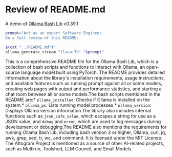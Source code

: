 # Review of README.md

A demo of [Ollama Bash Lib](https://github.com/attogram/ollama-bash-lib) v0.39.1

```bash
prompt="Act as an expert Software Engineer.
Do a full review of this README:

$(cat "../README.md")"
ollama_generate_stream "llava:7b" "$prompt"
```
 This is a comprehensive README file for the Ollama Bash Lib, which is a collection of bash scripts and functions to interact with Ollama, an open-source language model built using PyTorch. The README provides detailed information about the library's installation requirements, usage instructions, and available features such as running prompt against all or some models, creating web pages with output and performance statistics, and starting a chat room between all or some models.The bash scripts mentioned in the README are:* `ollama_installed`: Checks if Ollama is installed on the system.* `ollama_ps`: Lists running model processes.* `ollama_version`: Displays Ollama version information.The library also includes internal functions such as `json_safe_value`, which escapes a string for use as a JSON value, and `debug` and `error`, which are used to log messages during development or debugging.The README also mentions the requirements for running Ollama Bash Lib, including bash version 3 or higher, Ollama, curl, jq, awk, grep, sed, tr, wc, and command. It is licensed under the MIT License. The Attogram Project is mentioned as a source of other AI-related projects, such as Multirun, Toolshed, LLM Council, and Small Models. 
